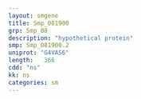 ```yaml
---
layout: smgene
title: Smp_081900
grp: Smp_08
description: "hypothetical protein"
smp: Smp_081900.2
uniprot: "G4VAS6"
length:   366
cdd: "ns"
kk: ns
categories: sm
---
```

